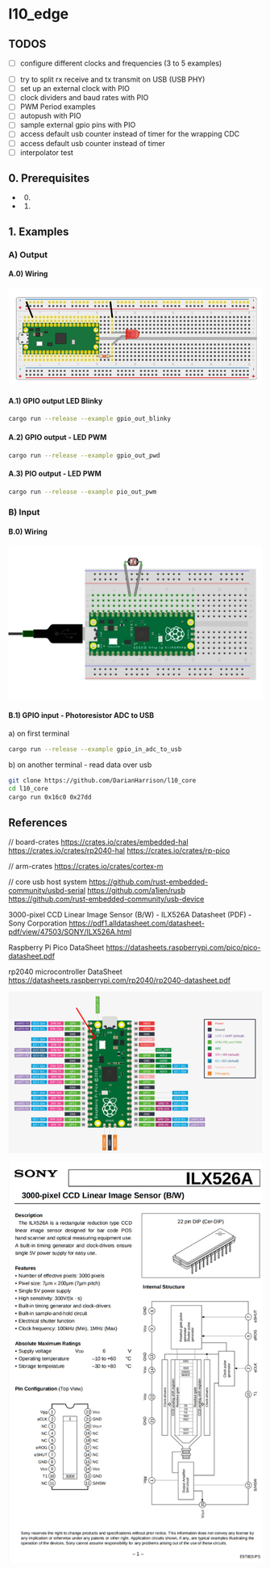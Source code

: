 # l10_edge

## TODOS
- [ ] configure different clocks and frequencies (3 to 5 examples)
* [ ] try to split rx receive and tx transmit on USB (USB PHY)
* [ ] set up an external clock with PIO
* [ ] clock dividers and baud rates with PIO
* [ ] PWM Period examples
* [ ] autopush with PIO
* [ ] sample external gpio pins with PIO
* [ ] access default usb counter instead of timer for the wrapping CDC 
* [ ] access default usb counter instead of timer
* [ ] interpolator test

## 0. Prerequisites

* 0. 
* 1. 

## 1. Examples

### A) Output

#### A.0) Wiring


![Alt Text](./docs/led.png)


#### A.1) GPIO output LED Blinky
```sh
cargo run --release --example gpio_out_blinky
```

#### A.2) GPIO output - LED PWM
```sh
cargo run --release --example gpio_out_pwd
```

#### A.3) PIO output - LED PWM
```sh
cargo run --release --example pio_out_pwm
```

### B) Input

#### B.0) Wiring


![Alt Text](./docs/photoresistor.png)


#### B.1) GPIO input - Photoresistor ADC to USB

a) on first terminal
```sh
cargo run --release --example gpio_in_adc_to_usb
```

b) on another terminal - read data over usb
```sh
git clone https://github.com/DarianHarrison/l10_core
cd l10_core
cargo run 0x16c0 0x27dd
```


## References

// board-crates
https://crates.io/crates/embedded-hal
https://crates.io/crates/rp2040-hal
https://crates.io/crates/rp-pico

// arm-crates
https://crates.io/crates/cortex-m

// core
usb host system
https://github.com/rust-embedded-community/usbd-serial
https://github.com/a1ien/rusb
https://github.com/rust-embedded-community/usb-device

3000-pixel CCD Linear Image Sensor (B/W) - ILX526A Datasheet (PDF) - Sony Corporation
https://pdf1.alldatasheet.com/datasheet-pdf/view/47503/SONY/ILX526A.html

Raspberry Pi Pico DataSheet
https://datasheets.raspberrypi.com/pico/pico-datasheet.pdf

rp2040 microcontroller DataSheet
https://datasheets.raspberrypi.com/rp2040/rp2040-datasheet.pdf


![Alt Text](./docs/pico.png)

![Alt Text](./docs/ccd.png)

